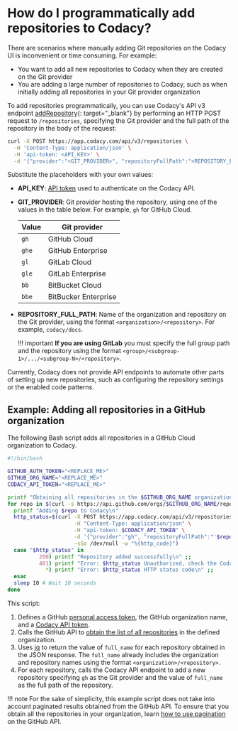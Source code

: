 # How do I programmatically add repositories to Codacy?

There are scenarios where manually adding Git repositories on the Codacy UI is inconvenient or time consuming. For example:

-   You want to add all new repositories to Codacy when they are created on the Git provider
-   You are adding a large number of repositories to Codacy, such as when initially adding all repositories in your Git provider organization

To add repositories programmatically, you can use Codacy's API v3 endpoint [addRepository](https://app.codacy.com/api/api-docs#addrepository){: target="_blank"} by performing an HTTP POST request to `/repositories`, specifying the Git provider and the full path of the repository in the body of the request:

```bash
curl -X POST https://app.codacy.com/api/v3/repositories \
  -H 'Content-Type: application/json' \
  -H 'api-token: <API_KEY>' \
  -d '{"provider":"<GIT_PROVIDER>", "repositoryFullPath":"<REPOSITORY_FULL_PATH>"}
```

Substitute the placeholders with your own values:

-   **API_KEY**: [API token](../../related-tools/api-tokens.md) used to authenticate on the Codacy API.
-   **GIT_PROVIDER**: Git provider hosting the repository, using one of the values in the table below. For example, `gh` for GitHub Cloud.

    |Value |Git provider |
    |------|-------------|
    |`gh`  |GitHub Cloud | 
    |`ghe` |GitHub Enterprise |
    |`gl`  |GitLab Cloud |
    |`gle` |GitLab Enterprise |
    |`bb`  |BitBucket Cloud |
    |`bbe` |BitBucker Enterprise |

-   **REPOSITORY_FULL_PATH**: Name of the organization and repository on the Git provider, using the format `<organization>/<repository>`. For example, `codacy/docs`.

    !!! important
        **If you are using GitLab** you must specify the full group path and the repository using the format `<group>/<subgroup-1>/.../<subgroup-N>/<repository>`.

Currently, Codacy does not provide API endpoints to automate other parts of setting up new repositories, such as configuring the repository settings or the enabled code patterns.

## Example: Adding all repositories in a GitHub organization

The following Bash script adds all repositories in a GitHub Cloud organization to Codacy.

```bash
#!/bin/bash

GITHUB_AUTH_TOKEN="<REPLACE_ME>"
GITHUB_ORG_NAME="<REPLACE_ME>"
CODACY_API_TOKEN="<REPLACE_ME>"

printf "Obtaining all repositories in the $GITHUB_ORG_NAME organization\n"
for repo in $(curl -s https://api.github.com/orgs/$GITHUB_ORG_NAME/repos -H "Authorization: Bearer $GITHUB_AUTH_TOKEN" | jq -r '.[] | .full_name'); do
  printf "Adding $repo to Codacy\n"
  http_status=$(curl -X POST https://app.codacy.com/api/v3/repositories \
                     -H "Content-Type: application/json" \
                     -H "api-token: $CODACY_API_TOKEN" \
                     -d '{"provider":"gh", "repositoryFullPath":"'$repo'"}' \
                     -sSo /dev/null -w "%{http_code}")
  case "$http_status" in
          200) printf "Repository added successfully\n" ;;
          401) printf "Error: $http_status Unauthorized, check the Codacy API token\n" ;;
            *) printf "Error: $http_status HTTP status code\n" ;;
  esac
  sleep 10 # Wait 10 seconds
done
```

This script:

1.  Defines a GitHub [personal access token](https://github.com/settings/tokens), the GitHub organization name, and a [Codacy API token](../../related-tools/api-tokens.md).
1.  Calls the GitHub API to [obtain the list of all repositories](https://docs.github.com/en/rest/reference/repos) in the defined organization.
1.  Uses [jq](https://github.com/stedolan/jq) to return the value of `full_name` for each repository obtained in the JSON response. The `full_name` already includes the organization and repository names using the format `<organization>/<repository>`.
1.  For each repository, calls the Codacy API endpoint to add a new repository specifying `gh` as the Git provider and the value of `full_name` as the full path of the repository.

!!! note
    For the sake of simplicity, this example script does not take into account paginated results obtained from the GitHub API. To ensure that you obtain all the repositories in your organization, learn [how to use pagination](https://docs.github.com/en/rest/guides/traversing-with-pagination) on the GitHub API.

